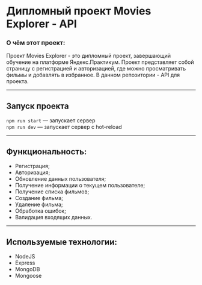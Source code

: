 # **Дипломный проект Movies Explorer - API**

### О чём этот проект:

Проект Movies Explorer - это дипломный проект, завершающий обучение на платформе Яндекс.Практикум. Проект представляет собой страницу с регистрацией и авторизацией, где можно просматривать фильмы и добавлять в избранное.
В данном репозитории - API для проекта.
___
## Запуск проекта

`npm run start` — запускает сервер   
`npm run dev` — запускает сервер с hot-reload
___
## Функциональность:
* Регистрация;
* Авторизация;
* Обновление данных пользователя;
* Получение информации о текущем пользователе;
* Получение списка фильмов;
* Создание фильма;
* Удаление фильма;
* Обработка ошибок;
* Валидация входящих данных.
___
## Используемые технологии:

* NodeJS
* Express
* MongoDB
* Mongoose


